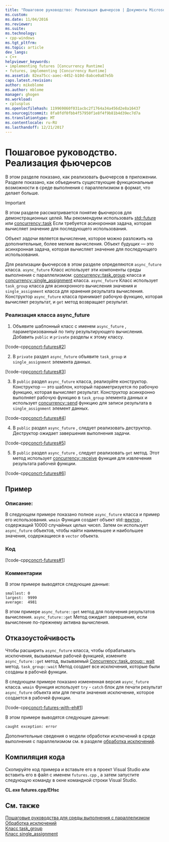 ```yaml
---
title: "Пошаговое руководство: Реализация фьючерсов | Документы Microsoft"
ms.custom: 
ms.date: 11/04/2016
ms.reviewer: 
ms.suite: 
ms.technology:
- cpp-windows
ms.tgt_pltfrm: 
ms.topic: article
dev_langs:
- C++
helpviewer_keywords:
- implementing futures [Concurrency Runtime]
- futures, implementing [Concurrency Runtime]
ms.assetid: 82ea75cc-aaec-4452-b10d-8abce0a87e5b
caps.latest.revision: 
author: mikeblome
ms.author: mblome
manager: ghogen
ms.workload:
- cplusplus
ms.openlocfilehash: 119969860f031acbc2f1764a34a456d2e8a16437
ms.sourcegitcommit: 8fa8fdf0fbb4f57950f1e8f4f9b81b4d39ec7d7a
ms.translationtype: MT
ms.contentlocale: ru-RU
ms.lasthandoff: 12/21/2017
---
```

# <a name="walkthrough-implementing-futures"></a>Пошаговое руководство. Реализация фьючерсов
В этом разделе показано, как реализовать фьючерсов в приложении. Разделе показано, как объединить существующие функциональные возможности в среде выполнения с параллелизмом в формат, что делает больше.  
  
> [!IMPORTANT]
>  В этом разделе рассматривается понятие фьючерсов для демонстрационных целей. Мы рекомендуем использовать [std::future](../../standard-library/future-class.md) или [concurrency::task](../../parallel/concrt/reference/task-class.md) Если требуется асинхронная задача, которая вычисляет значение для последующего использования.  
  
 Объект *задачи* является вычисление, которое можно разложить на дополнительные, более мелкие вычисления. Объект *будущих* — это асинхронная задача, которая вычисляет значение для последующего использования.  
  
 Для реализации фьючерсов в этом разделе определяются `async_future` класса. `async_future` Класс использует эти компоненты среды выполнения с параллелизмом: [concurrency::task_group](reference/task-group-class.md) класса и [concurrency::single_assignment](../../parallel/concrt/reference/single-assignment-class.md) класса. `async_future` Класс использует `task_group` класса для асинхронного вычисления значения и `single_assignment` класса для хранения результата вычисления. Конструктор `async_future` класса принимает рабочую функцию, которая вычисляет результат, и `get` метод возвращает результат.  
  
### <a name="to-implement-the-asyncfuture-class"></a>Реализация класса async_future  
  
1.  Объявите шаблонный класс с именем `async_future` , параметризованный по типу результирующего вычисления. Добавить `public` и `private` разделы к этому классу.  
  
 [!code-cpp[concrt-futures#2](../../parallel/concrt/codesnippet/cpp/walkthrough-implementing-futures_1.cpp)]  
  
2.  В `private` раздел `async_future` объявите `task_group` и `single_assignment` элемента данных.  
  
 [!code-cpp[concrt-futures#3](../../parallel/concrt/codesnippet/cpp/walkthrough-implementing-futures_2.cpp)]  
  

3.  В `public` раздел `async_future` класса, реализуйте конструктор. Конструктор — это шаблон, который параметризуется по рабочую функцию, которая вычисляет результат. Конструктор асинхронно выполняет рабочую функцию в `task_group` элемента данных и использует [concurrency::send](reference/concurrency-namespace-functions.md#send) функцию для записи результата в `single_assignment` элемент данных.  
  
 [!code-cpp[concrt-futures#4](../../parallel/concrt/codesnippet/cpp/walkthrough-implementing-futures_3.cpp)]  
  
4.  В `public` раздел `async_future` , следует реализовать деструктор. Деструктор ожидает завершения выполнения задачи.  
  
 [!code-cpp[concrt-futures#5](../../parallel/concrt/codesnippet/cpp/walkthrough-implementing-futures_4.cpp)]  
  

5.  В `public` раздел `async_future` , следует реализовать `get` метод. Этот метод использует [concurrency::receive](reference/concurrency-namespace-functions.md#receive) функция для извлечения результата рабочей функции.  

  
 [!code-cpp[concrt-futures#6](../../parallel/concrt/codesnippet/cpp/walkthrough-implementing-futures_5.cpp)]  
  
## <a name="example"></a>Пример  
  
### <a name="description"></a>Описание:  
 В следующем примере показано полное `async_future` класса и пример его использования. `wmain` Функция создает объект std::[вектор](../../standard-library/vector-class.md) , содержащий 10000 случайных целых чисел. Затем он использует `async_future` объектов, чтобы найти наименьшее и наибольшее значения, содержащиеся в `vector` объекта.  
  
### <a name="code"></a>Код  
 [!code-cpp[concrt-futures#1](../../parallel/concrt/codesnippet/cpp/walkthrough-implementing-futures_6.cpp)]  
  
### <a name="comments"></a>Комментарии  
 В этом примере выводятся следующие данные:  
  
```Output  
smallest: 0  
largest:  9999  
average:  4981  
```  
  
 В этом примере `async_future::get` метод для получения результатов вычисления. `async_future::get` Метод ожидает завершения, если вычисление по-прежнему активна вычисления.  
  
## <a name="robust-programming"></a>Отказоустойчивость  


 Чтобы расширить `async_future` класса, чтобы обрабатывать исключения, вызываемые рабочей функцией, измените `async_future::get` метод, вызываемый [Concurrency::task_group:: wait](reference/task-group-class.md#wait) метод. `task_group::wait` Метод создает все исключения, которые были созданы в рабочей функции.  


  
 В следующем примере показано измененная версия `async_future` класса. `wmain` Функция использует `try` - `catch` блок для печати результат `async_future` объекта или для печати значения исключение, которое создается в рабочей функции.  
  
 [!code-cpp[concrt-futures-with-eh#1](../../parallel/concrt/codesnippet/cpp/walkthrough-implementing-futures_7.cpp)]  
  
 В этом примере выводятся следующие данные:  
  
```Output  
caught exception: error  
```  
  
 Дополнительные сведения о модели обработки исключений в среде выполнения с параллелизмом см. в разделе [обработка исключений](../../parallel/concrt/exception-handling-in-the-concurrency-runtime.md).  
  
## <a name="compiling-the-code"></a>Компиляция кода  
 Скопируйте код примера и вставьте его в проект Visual Studio или вставить его в файл с именем `futures.cpp` , а затем запустите следующую команду в окне командной строки Visual Studio.  
  
 **CL.exe futures.cpp/EHsc**  
  
## <a name="see-also"></a>См. также  
 [Пошаговые руководства для среды выполнения с параллелизмом](../../parallel/concrt/concurrency-runtime-walkthroughs.md)   
 [Обработка исключений](../../parallel/concrt/exception-handling-in-the-concurrency-runtime.md)   
 [Класс task_group](reference/task-group-class.md)   
 [Класс single_assignment](../../parallel/concrt/reference/single-assignment-class.md)
